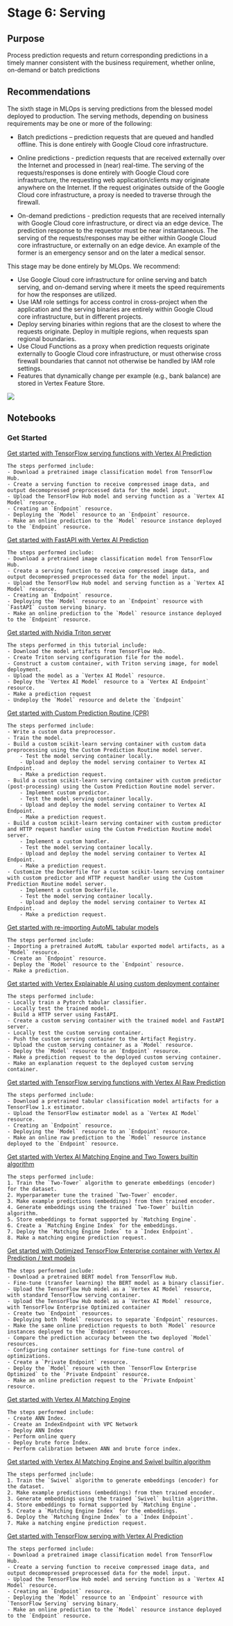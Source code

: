 # Stage 6: Serving

## Purpose

Process prediction requests and return corresponding predictions in a timely manner consistent with the business requirement, whether online, on-demand or batch predictions

## Recommendations  

The sixth stage in MLOps is serving predictions from the blessed model deployed to production. The serving methods, depending on business requirements may be one or more of the following:

- Batch predictions – prediction requests that are queued and handled offline. This is done entirely with Google Cloud core infrastructure.

- Online predictions - prediction requests that are received externally over the Internet and processed in (near) real-time. The serving of the requests/responses is done entirely with Google Cloud core infrastructure, the requesting web application/clients may originate anywhere on the Internet. If the request originates outside of the Google Cloud core infrastructure, a proxy is needed to traverse through the firewall.

- On-demand predictions - prediction requests that are received internally with Google Cloud core infrastructure, or direct via an edge device. The prediction response to the requestor must be near instantaneous. The serving of the requests/responses may be either within Google Cloud core infrastructure, or externally on an edge device. An example of the former is an emergency sensor and on the later a medical sensor.

This stage may be done entirely by MLOps. We recommend:

- Use Google Cloud core infrastructure for online serving and batch serving, and on-demand serving where it meets the speed requirements for how the responses are utilized.
- Use IAM role settings for access control in cross-project when the application and the serving binaries are entirely within Google Cloud core infrastructure, but in different projects.
- Deploy serving binaries within regions that are the closest to where the requests originate. Deploy in multiple regions, when requests span regional boundaries.
- Use Cloud Functions as a proxy when prediction requests originate externally to Google Cloud core infrastructure, or must otherwise cross firewall boundaries that cannot not otherwise be handled by IAM role settings.
- Features that dynamically change per example (e.g., bank balance) are stored in Vertex Feature Store.


<img src='stage6v2.png'>

## Notebooks

### Get Started


[Get started with TensorFlow serving functions with Vertex AI Prediction](get_started_with_tf_serving_function.ipynb)

```
The steps performed include:
- Download a pretrained image classification model from TensorFlow Hub.
- Create a serving function to receive compressed image data, and output decomopressed preprocessed data for the model input.
- Upload the TensorFlow Hub model and serving function as a `Vertex AI Model` resource.
- Creating an `Endpoint` resource.
- Deploying the `Model` resource to an `Endpoint` resource.
- Make an online prediction to the `Model` resource instance deployed to the `Endpoint` resource.
```

[Get started with FastAPI with Vertex AI Prediction](get_started_with_fastapi.ipynb)

```
The steps performed include:
- Download a pretrained image classification model from TensorFlow Hub.
- Create a serving function to receive compressed image data, and output decomopressed preprocessed data for the model input.
- Upload the TensorFlow Hub model and serving function as a `Vertex AI Model` resource.
- Creating an `Endpoint` resource.
- Deploying the `Model` resource to an `Endpoint` resource with `FastAPI` custom serving binary.
- Make an online prediction to the `Model` resource instance deployed to the `Endpoint` resource.
```

[Get started with Nvidia Triton server](get_started_with_nvidia_triton_serving.ipynb)

```
The steps performed in this tutorial include:
- Download the model artifacts from TensorFlow Hub.
- Create Triton serving configuration file for the model.
- Construct a custom container, with Triton serving image, for model deployment.
- Upload the model as a `Vertex AI Model` resource.
- Deploy the `Vertex AI Model` resource to a `Vertex AI Endpoint` resource.
- Make a prediction request
- Undeploy the `Model` resource and delete the `Endpoint`

```

[Get started with Custom Prediction Routine (CPR)](get_started_with_cpr.ipynb)

```
The steps performed include:
- Write a custom data preprocessor.
- Train the model.
- Build a custom scikit-learn serving container with custom data preprocessing using the Custom Prediction Routine model server.
    - Test the model serving container locally.
    - Upload and deploy the model serving container to Vertex AI Endpoint.
    - Make a prediction request.
- Build a custom scikit-learn serving container with custom predictor (post-processing) using the Custom Prediction Routine model server.
    - Implement custom predictor.
    - Test the model serving container locally.
    - Upload and deploy the model serving container to Vertex AI Endpoint.
    - Make a prediction request.
- Build a custom scikit-learn serving container with custom predictor and HTTP request handler using the Custom Prediction Routine model server.
    - Implement a custom handler.
    - Test the model serving container locally.
    - Upload and deploy the model serving container to Vertex AI Endpoint.
    - Make a prediction request.
- Customize the Dockerfile for a custom scikit-learn serving container with custom predictor and HTTP request handler using the Custom Prediction Routine model server.
    - Implement a custom Dockerfile.
    - Test the model serving container locally.
    - Upload and deploy the model serving container to Vertex AI Endpoint.
    - Make a prediction request.
```

[Get started with re-importing AutoML tabular models](get_started_automl_tabular_exported_deploy.ipynb)

```
The steps performed include:
- Importing a pretrained AutoML tabular exported model artifacts, as a `Model` resource.
- Create an `Endpoint` resource.
- Deploy the `Model` resource to the `Endpoint` resource.
- Make a prediction.
```

[Get started with Vertex Explainable AI using custom deployment container](get_started_with_xai_and_custom_server.ipynb)

```
The steps performed include:
- Locally train a Pytorch tabular classifier.
- Locally test the trained model.
- Build a HTTP server using FastAPI.
- Create a custom serving container with the trained model and FastAPI server.
- Locally test the custom serving container.
- Push the custom serving container to the Artifact Registry.
- Upload the custom serving container as a `Model` resource.
- Deploy the `Model` resource to an `Endpoint` resource.
- Make a prediction request to the deployed custom serving container.
- Make an explanation request to the deployed custom serving container.

```

[Get started with TensorFlow serving functions with Vertex AI Raw Prediction](get_started_with_raw_predict.ipynb)

```
The steps performed include:
- Download a pretrained tabular classification model artifacts for a TensorFlow 1.x estimator.
- Upload the TensorFlow estimator model as a `Vertex AI Model` resource.
- Creating an `Endpoint` resource.
- Deploying the `Model` resource to an `Endpoint` resource.
- Make an online raw prediction to the `Model` resource instance deployed to the `Endpoint` resource.
```

[Get started with Vertex AI Matching Engine and Two Towers builtin algorithm](get_started_with_matching_engine_twotowers.ipynb)

```
The steps performed include:
1. Train the `Two-Tower` algorithm to generate embeddings (encoder) for the dataset.
2. Hyperparameter tune the trained `Two-Tower` encoder.
3. Make example predictions (embeddings) from then trained encoder.
4. Generate embeddings using the trained `Two-Tower` builtin algorithm.
5. Store embeddings to format supported by `Matching Engine`.
6. Create a `Matching Engine Index` for the embeddings.
7. Deploy the `Matching Engine Index` to a `Index Endpoint`.
8. Make a matching engine prediction request.

```

[Get started with Optimized TensorFlow Enterprise container with Vertex AI Prediction / text models](get_started_with_optimized_tfe_bert.ipynb)

```
The steps performed include:
- Download a pretrained BERT model from TensorFlow Hub.
- Fine-tune (transfer learning) the BERT model as a binary classifier.
- Upload the TensorFlow Hub model as a `Vertex AI Model` resource, with standard TensorFlow serving container.
- Upload the TensorFlow Hub model as a `Vertex AI Model` resource, with TensorFlow Enterprise Optimized container
- Create two `Endpoint` resources.
- Deploying both `Model` resources to separate `Endpoint` resources.
- Make the same online prediction requests to both `Model` resource instances deployed to the `Endpoint` resources.
- Compare the prediction accuracy between the two deployed `Model` resources.
- Configuring container settings for fine-tune control of optimizations.
- Create a `Private Endpoint` resource.
- Deploy the `Model` resoure with then `TensorFlow Enterprise Optimized` to the `Private Endpoint` resource.
- Make an online prediction request to the `Private Endpoint` resource.

```

[Get started with Vertex AI Matching Engine](get_started_with_matching_engine.ipynb)

```
The steps performed include:
- Create ANN Index.
- Create an IndexEndpoint with VPC Network
- Deploy ANN Index
- Perform online query
- Deploy brute force Index.
- Perform calibration between ANN and brute force index.

```

[Get started with Vertex AI Matching Engine and Swivel builtin algorithm](get_started_with_matching_engine_swivel.ipynb)

```
The steps performed include:
1. Train the `Swivel` algorithm to generate embeddings (encoder) for the dataset.
2. Make example predictions (embeddings) from then trained encoder.
3. Generate embeddings using the trained `Swivel` builtin algorithm.
4. Store embeddings to format supported by `Matching Engine`.
5. Create a `Matching Engine Index` for the embeddings.
6. Deploy the `Matching Engine Index` to a `Index Endpoint`.
7. Make a matching engine prediction request.

```

[Get started with TensorFlow serving with Vertex AI Prediction](get_started_with_tf_serving.ipynb)

```
The steps performed include:
- Download a pretrained image classification model from TensorFlow Hub.
- Create a serving function to receive compressed image data, and output decomopressed preprocessed data for the model input.
- Upload the TensorFlow Hub model and serving function as a `Vertex AI Model` resource.
- Creating an `Endpoint` resource.
- Deploying the `Model` resource to an `Endpoint` resource with `TensorFlow Serving` serving binary.
- Make an online prediction to the `Model` resource instance deployed to the `Endpoint` resource.
```